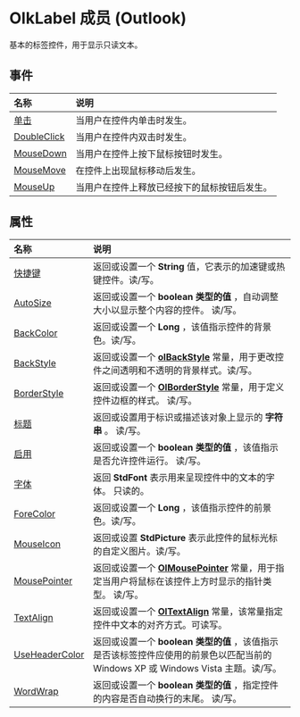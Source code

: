 
# OlkLabel 成员 (Outlook)


基本的标签控件，用于显示只读文本。


## 事件



|**名称**|**说明**|
|:-----|:-----|
|[单击](b710b1dd-d8d7-9236-5217-6059d2623393.md)|当用户在控件内单击时发生。|
|[DoubleClick](9343f72d-e8b3-09f0-6ee0-a5872fbc78e2.md)|当用户在控件内双击时发生。|
|[MouseDown](80da9c8c-e743-c37a-3cb7-9a6af24fcac1.md)|当用户在控件上按下鼠标按钮时发生。|
|[MouseMove](b956ea54-96cb-d5d1-e542-ea9f464117c7.md)|在控件上出现鼠标移动后发生。|
|[MouseUp](edc01865-1bbd-5e87-a857-3e91b28167d2.md)|当用户在控件上释放已经按下的鼠标按钮后发生。|

## 属性



|**名称**|**说明**|
|:-----|:-----|
|[快捷键](7d461585-5aa1-81ab-8cec-5e25795e9bea.md)|返回或设置一个 **String** 值，它表示的加速键或热键控件。读/写。|
|[AutoSize](ed1e472f-3e61-13d0-591d-c640786159fc.md)|返回或设置一个 **boolean 类型的值** ，自动调整大小以显示整个内容的控件。 读/写。|
|[BackColor](eeffd887-7e73-a023-6f70-2b54149b8bd4.md)|返回或设置一个 **Long** ，该值指示控件的背景色。读/写。|
|[BackStyle](29623b4a-841b-1a18-c858-366879ec76a8.md)|返回或设置一个 **[olBackStyle](54ed2253-fe39-9e91-e15a-8e9072d0c257.md)** 常量，用于更改控件之间透明和不透明的背景样式。读/写。|
|[BorderStyle](37646b4c-b3d0-5c1e-c070-8a1df5f33558.md)|返回或设置一个 **[OlBorderStyle](fd0a6be8-8d4b-be9f-639c-cd1ea5de9c97.md)** 常量，用于定义控件边框的样式。 读/写。|
|[标题](5ae233e4-e49f-9e2d-3542-fe36f6acd43a.md)|返回或设置用于标识或描述该对象上显示的 **字符串** 。 读/写。|
|[启用](93cf21b5-76a4-431a-9606-876045eadfd0.md)|返回或设置一个 **boolean 类型的值** ，该值指示是否允许控件运行。 读/写。|
|[字体](e552c347-1728-b75a-c105-e7daff6f648e.md)|返回 **StdFont** 表示用来呈现控件中的文本的字体。 只读的。|
|[ForeColor](0d857918-6cce-9bb7-e238-7bef026f494f.md)|返回或设置一个 **Long** ，该值指示控件的前景色。读/写。|
|[MouseIcon](e576c0c1-0d1f-1614-c43c-6be3226b6510.md)|返回或设置 **StdPicture** 表示此控件的鼠标光标的自定义图片。读/写。|
|[MousePointer](f4b0e7ca-fa1d-7eb3-f6b6-70802ad6d5a5.md)|返回或设置一个 **[OlMousePointer](527df8bb-000c-f108-0522-2d294858b251.md)** 常量，用于指定当用户将鼠标在该控件上方时显示的指针类型。 读/写。|
|[TextAlign](21999b7c-77b4-85e0-9032-410b712fa15b.md)|返回或设置一个  **[OlTextAlign](f79a8b30-37e0-c1e6-7414-f664dfeb0c86.md)** 常量，该常量指定控件中文本的对齐方式。可读写。|
|[UseHeaderColor](9b205ce8-0875-06da-6746-641ae889d4df.md)|返回或设置一个 **boolean 类型的值** ，该值指示是否该标签控件应使用的前景色以匹配当前的 Windows XP 或 Windows Vista 主题。读/写。|
|[WordWrap](dfae4cd9-1f8b-5249-0fb2-b849bfc6802c.md)|返回或设置一个 **boolean 类型的值** ，指定控件的内容是否自动换行的末尾。 读/写。|
